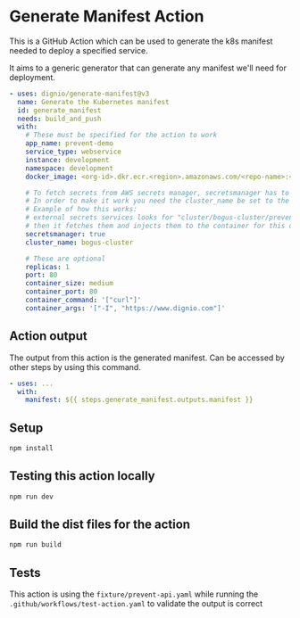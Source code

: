 # Generate Manifest Action

This is a GitHub Action which can be used to generate the k8s manifest needed to deploy a specified service.

It aims to a generic generator that can generate any manifest we'll need for deployment.

```yaml
- uses: dignio/generate-manifest@v3
  name: Generate the Kubernetes manifest
  id: generate_manifest
  needs: build_and_push
  with:
    # These must be specified for the action to work
    app_name: prevent-demo
    service_type: webservice
    instance: development
    namespace: development
    docker_image: <org-id>.dkr.ecr.<region>.amazonaws.com/<repo-name>:<tag>

    # To fetch secrets from AWS secrets manager, secretsmanager has to be set to true.
    # In order to make it work you need the cluster_name be set to the EKS cluster name
    # Example of how this works:
    # external secrets services looks for "cluster/bogus-cluster/prevent-demo" for the secrets,
    # then it fetches them and injects them to the container for this deployment
    secretsmanager: true
    cluster_name: bogus-cluster

    # These are optional
    replicas: 1
    port: 80
    container_size: medium
    container_port: 80
    container_command: '["curl"]'
    container_args: '["-I", "https://www.dignio.com"]'
```

## Action output

The output from this action is the generated manifest. Can be accessed by other steps by using this command.

```yaml
- uses: ...
  with:
    manifest: ${{ steps.generate_manifest.outputs.manifest }}
```

## Setup

```bash
npm install
```

## Testing this action locally

```bash
npm run dev
```

## Build the dist files for the action

```bash
npm run build
```

## Tests

This action is using the `fixture/prevent-api.yaml` while running the `.github/workflows/test-action.yaml` to validate the output is correct
